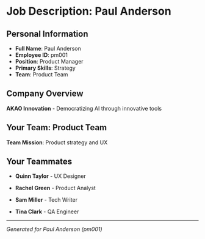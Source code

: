 # Job Description: Paul Anderson

## Personal Information
- **Full Name**: Paul Anderson
- **Employee ID**: pm001
- **Position**: Product Manager
- **Primary Skills**: Strategy
- **Team**: Product Team

## Company Overview
**AKAO Innovation** - Democratizing AI through innovative tools

## Your Team: Product Team
**Team Mission**: Product strategy and UX


## Your Teammates

- **Quinn Taylor** - UX Designer

- **Rachel Green** - Product Analyst

- **Sam Miller** - Tech Writer

- **Tina Clark** - QA Engineer



---
*Generated for Paul Anderson (pm001)*